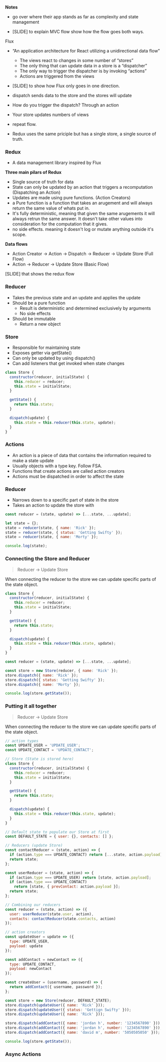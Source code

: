 **Notes**

- go over where their app stands as far as complexity and state management

- [SLIDE] to explain MVC flow show how the flow goes both ways.

Flux

- “An application architecture for React utilizing a
  unidirectional data flow”

  - The views react to changes in some number of “stores”
  - The only thing that can update data in a store is a “dispatcher”
  - The only way to trigger the dispatcher is by invoking “actions”
  - Actions are triggered from the views

- [SLIDE] to show how Flux only goes in one direction.

- dispatch sends data to the store and the stores will update
- How do you trigger the dispatch? Through an action
- Your store updates numbers of views
- repeat flow.

- Redux uses the same priciple but has a single store, a single source of truth.

### Redux

- A data management library inspired by Flux

**Three main pilars of Redux**

- Single source of truth for data
- State can only be updated by an action that triggers a
  recomputation (Dispatching an Action)
- Updates are made using pure functions. (Action Creators)
- a Pure function is a function that takes an arugement and will always return the same value of whats put in.
- It's fully deterministic, meaning that given the same arugements it will always retrun the same answer. It doesn't take other values into consideration for the computation that it gives.
- no side effects. meaning it doesn't log or mutate anything outside it's scope.

**Data flows**

- Action Creator → Action → Dispatch → Reducer → Update Store (Full Flow)
- Action → Reducer → Update Store (Basic Flow)

[SLIDE] that shows the redux flow

### Reducer

- Takes the previous state and an update and applies the
  update
- Should be a pure function
  - Result is deterministic and determined exclusively by arguments
  - No side effects
- Should be immutable
  - Return a new object

### Store

- Responsible for maintaining state
- Exposes getter via getState()
- Can only be updated by using dispatch()
- Can add listeners that get invoked when state changes

```js
class Store {
  constructor(reducer, initialState) {
    this.reducer = reducer;
    this.state = initialState;
  }

  getState() {
    return this.state;
  }

  dispatch(update) {
    this.state = this.reducer(this.state, update);
  }
}
```

### Actions

- An action is a piece of data that contains the information
  required to make a state update
- Usually objects with a type key. Follow FSA.
- Functions that create actions are called action creators
- Actions must be dispatched in order to affect the state

### Reducer

- Narrows down to a specific part of state in the store
- Takes an action to update the store with

```js
const reducer = (state, update) => [...state, ...update];

let state = {};
state = reducer(state, { name: 'Rick' });
state = reducer(state, { status: 'Getting Swifty' });
state = reducer(state, { name: 'Morty' });

console.log(state);
```

### Connecting the Store and Reducer

> Reducer → Update Store

When connecting the reducer to the store we can update specific parts of the state object.

```js
class Store {
  constructor(reducer, initialState) {
    this.reducer = reducer;
    this.state = initialState;
  }

  getState() {
    return this.state;
  }

  dispatch(update) {
    this.state = this.reducer(this.state, update);
  }
}

const reducer = (state, update) => [...state, ...update];

const store = new Store(reducer, { name: 'Rick' });
store.dispatch({ name: 'Rick' });
store.dispatch({ status: 'Getting Swifty' });
store.dispatch({ name: 'Morty' });

console.log(store.getState());
```

### Putting it all together

> Reducer → Update Store

When connecting the reducer to the store we can update specific parts of the state object.

```js
// action types
const UPDATE_USER = 'UPDATE_USER';
const UPDATE_CONTACT = 'UPDATE_CONTACT';

// Store (State is stored here)
class Store {
  constructor(reducer, initialState) {
    this.reducer = reducer;
    this.state = initialState;
  }

  getState() {
    return this.state;
  }

  dispatch(update) {
    this.state = this.reducer(this.state, update);
  }
}

// Default state to populate our Store at first
const DEFAULT_STATE = { user: {}, contacts: [] };

// Reducers (update Store)
const contactReducer = (state, action) => {
  if (action.type === UPDATE_CONTACT) return [...state, action.payload];
  return state;
};

const userReducer = (state, action) => {
  if (action.type === UPDATE_USER) return [state, action.payload];
  if (action.type === UPDATE_CONTACT)
    return [state, { prevContact: action.payload }];
  return state;
};

// Combining our reducers
const reducer = (state, action) => ({
  user: userReducer(state.user, action),
  contacts: contactReducer(state.contacts, action)
});

// action creators
const updateUser = update => ({
  type: UPDATE_USER,
  payload: update
});

const addContact = newContact => ({
  type: UPDATE_CONTACT,
  payload: newContact
});

const createUser = (username, password) => {
  return addContact({ username, password });
};

const store = new Store(reducer, DEFAULT_STATE);
store.dispatch(updateUser({ name: 'Rick' }));
store.dispatch(updateUser({ status: 'Gettign Swifty' }));
store.dispatch(updateUser({ name: 'Rick' }));

store.dispatch(addContact({ name: 'jordan h', number: '1234567890' }));
store.dispatch(addContact({ name: 'jordan h', number: '1234567890' }));
store.dispatch(addContact({ name: 'david m', number: '5050505050' }));

console.log(store.getState());
```

### Async Actions
